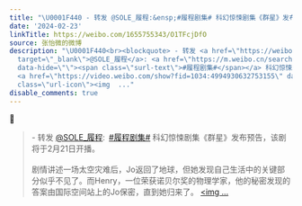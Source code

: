 ```yaml
---
title: "\U0001F440 - 转发 @SOLE_履程:&ensp;#履程剧集# 科幻惊悚剧集《群星》发布预告，该剧将于2月21日开播。剧情讲述一场太空灾难后，Jo返回了地球，但她发现自己生活中的..."
date: '2024-02-23'
linkTitle: https://weibo.com/1655755343/O1TFcjDfO
source: 张怡微的微博
description: "\U0001F440<br><blockquote> - 转发 <a href=\"https://weibo.com/2450512472\"
  target=\"_blank\">@SOLE_履程</a>: <a href=\"https://m.weibo.cn/search?containerid=231522type%3D1%26t%3D10%26q%3D%23%E5%B1%A5%E7%A8%8B%E5%89%A7%E9%9B%86%23&amp;extparam=%23%E5%B1%A5%E7%A8%8B%E5%89%A7%E9%9B%86%23\"
  data-hide=\"\"><span class=\"surl-text\">#履程剧集#</span></a> 科幻惊悚剧集《群星》发布预告，该剧将于2月21日开播。<br><br>剧情讲述一场太空灾难后，Jo返回了地球，但她发现自己生活中的关键部分似乎不见了。而Henry，一位荣获诺贝尔奖的物理学家，他的秘密发现的答案由国际空间站上的Jo保密，直到她归来了。
  <a href=\"https://video.weibo.com/show?fid=1034:4994930632753155\" data-hide=\"\"><span
  class=\"url-icon\"><img  ..."
disable_comments: true
---
```

👀<br><blockquote> - 转发 <a href="https://weibo.com/2450512472" target="_blank">@SOLE_履程</a>: <a href="https://m.weibo.cn/search?containerid=231522type%3D1%26t%3D10%26q%3D%23%E5%B1%A5%E7%A8%8B%E5%89%A7%E9%9B%86%23&amp;extparam=%23%E5%B1%A5%E7%A8%8B%E5%89%A7%E9%9B%86%23" data-hide=""><span class="surl-text">#履程剧集#</span></a> 科幻惊悚剧集《群星》发布预告，该剧将于2月21日开播。<br><br>剧情讲述一场太空灾难后，Jo返回了地球，但她发现自己生活中的关键部分似乎不见了。而Henry，一位荣获诺贝尔奖的物理学家，他的秘密发现的答案由国际空间站上的Jo保密，直到她归来了。 <a href="https://video.weibo.com/show?fid=1034:4994930632753155" data-hide=""><span class="url-icon"><img  ...